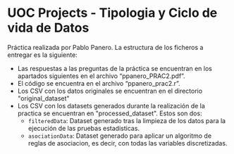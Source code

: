 # UOC Projects - Tipologia y Ciclo de vida de Datos

Práctica realizada por Pablo Panero. La estructura de los ficheros a entregar es la siguiente:

- Las respuestas a las preguntas de la práctica se encuentran en los apartados siguientes en el archivo “ppanero_PRAC2.pdf”.
- El código se encuentra en el archivo “ppanero_prac2.r”.
- Los CSV con los datos originales se encuentran en el directorio "original_dataset"
- Los CSV con los datasets generados durante la realización de la practica se encuentran en "processed_dataset". Estos son dos:
  * `filteredData`: Dataset generado tras la limpieza de los datos para la ejecución de las pruebas estadisticas.
  * `asociationData`: Dataset generado para aplicar un algoritmo de reglas de asociacion, es decir, con todas las variables discretizadas.


